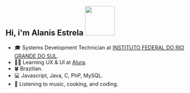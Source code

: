 
 ##  Hi, i'm Alanis Estrela <img src="https://media4.giphy.com/media/v1.Y2lkPTc5MGI3NjExNm80eWt4Y2QwMHAxM2hqOG1kNWtqMG1lMjkyMXh0czgweWlneXZmcyZlcD12MV9pbnRlcm5hbF9naWZfYnlfaWQmY3Q9cw/OP4C9oeeSVIrwgFNAk/giphy.webp" height="80px" width="80px">


- :mortar_board: Systems Development Technician at [INSTITUTO FEDERAL DO RIO GRANDE DO SUL](https://ifrs.edu.br/canoas/).
- :artist: Learning UX & UI at [Alura](https://www.alura.com.br/).
- :four_leaf_clover: Brazilian.
- :computer: Javascript, Java, C, PhP, MySQL.
- 🍝 Listening to music, cooking, and coding.


 
